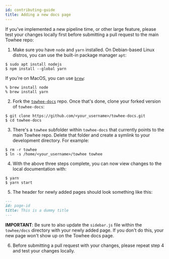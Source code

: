```yaml
---
id: contributing-guide
title: Adding a new docs page
---
```


If you've implemented a new pipeline time, or other large feature, please test your changes locally first before submitting a pull request to the main Towhee repo:

1. Make sure you have `node` and `yarn` installed. On Debian-based Linux distros, you can use the built-in package manager `apt`:

```shell
$ sudo apt install nodejs
$ npm install --global yarn
```

If you're on MacOS, you can use [`brew`](https://brew.sh/):

```shell
% brew install node
% brew install yarn
```

2. Fork the [`towhee-docs`](https://github.com/towhee-io/towhee-docs) repo. Once that's done, clone your forked version of `towhee-docs`:

```shell
$ git clone https://github.com/<your_username>/towhee-docs.git
$ cd towhee-docs
```

3. There's a `towhee` subfolder within `towhee-docs` that currently points to the main Towhee repo. Delete that folder and create a symlink to your development directory. For example:

```shell
$ rm -r towhee
$ ln -s /home/<your_username>/towhee towhee
```

4. With the above three steps complete, you can now view changes to the local documentation with:

```shell
$ yarn
$ yarn start
```

5. The header for newly added pages should look something like this:

```md
---
id: page-id
title: This is a dummy title
---
```

**IMPORTANT**: Be sure to also update the `sidebar.js` file within the `towhee/docs` directory with your newly added page. If you don't do this, your new page won't show up on the Towhee docs page.

6. Before submitting a pull request with your changes, please repeat step 4 and test your changes locally.
